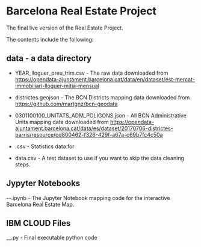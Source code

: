 
# Barcelona Real Estate Project

The final live version of the Real Estate Project.

The contents include the following:

## data - a data directory


  - YEAR_lloguer_preu_trim.csv - The raw data downloaded from https://opendata-ajuntament.barcelona.cat/data/en/dataset/est-mercat-immobiliari-lloguer-mitja-mensual
  
  - districtes.geojson - The BCN Districts mapping data downloaded from https://github.com/martgnz/bcn-geodata
 
  - 0301100100_UNITATS_ADM_POLIGONS.json - All BCN Administrative Units mapping data downloaded from https://opendata-ajuntament.barcelona.cat/data/es/dataset/20170706-districtes-barris/resource/cd800462-f326-429f-a67a-c69b7fc4c50a

  - .csv -  Statistics data for 

  - data.csv - A test dataset to use if you want to skip the data cleaning steps.

## Jypyter Notebooks

  --.ipynb - The Jupyter Notebook mapping code for the interactive Barcelona Real Estate Map.


## IBM CLOUD Files

  __.py - Final executable python code 
  

